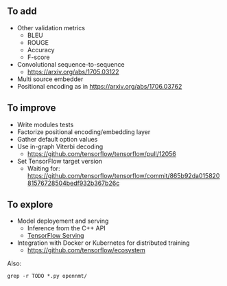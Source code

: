 ## To add

* Other validation metrics
  * BLEU
  * ROUGE
  * Accuracy
  * F-score
* Convolutional sequence-to-sequence
  * https://arxiv.org/abs/1705.03122
* Multi source embedder
* Positional encoding as in https://arxiv.org/abs/1706.03762

## To improve

* Write modules tests
* Factorize positional encoding/embedding layer
* Gather default option values
* Use in-graph Viterbi decoding
  * https://github.com/tensorflow/tensorflow/pull/12056
* Set TensorFlow target version
  * Waiting for: https://github.com/tensorflow/tensorflow/commit/865b92da01582081576728504bedf932b367b26c

## To explore

* Model deployement and serving
  * Inference from the C++ API
  * [TensorFlow Serving](https://www.tensorflow.org/serving/)
* Integration with Docker or Kubernetes for distributed training
  * https://github.com/tensorflow/ecosystem

Also:

```
grep -r TODO *.py opennmt/
```
